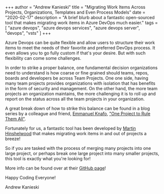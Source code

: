 +++
author = "Andrew Kanieski"
title = "Migrating Work Items Across Projects, Organizations, Templates and Even Process Models"
date = "2020-02-17"
description = "A brief blurb about a fantastic open-sourced tool that makes migrating work items in Azure DevOps much easier."
tags = [
    "azure devops",
	"azure devops services",
	"azure devops server",
	"devops",
    "vsts"
]
+++

Azure Devops can be quite flexible and allow users to structure their work items to meet the needs of their favorite and preferred DevOps process. It even allows you to go fully custom if that's your desire. But with such flexibility can come some challenges.

In order to strike a proper balance, one fundamental decision organizations need to understand is how coarse or fine grained should teams, repos, boards and developers be across Team Projects. One one side, having many team projects provides organizations with isolation that has benefits in the form of security and management. On the other hand, the more team projects an organization maintains, the more challenging it is to roll up and report on the status across all the team projects in your organization. 

A great break down of how to strike this balance can be found in a blog series by a colleague and friend, [Emmanuel Knafo](https://www.linkedin.com/in/emmanuelknafo/), ["One Project to Rule Them All"](https://devblogs.microsoft.com/premier-developer/one-project-to-rule-them-all/).

Fortunately for us, a fantastic tool has been developed by [Martin Hinshelwood](https://twitter.com/MrHinsh) that makes migrating work items in and out of projects a breeze!

So if you are tasked with the process of merging many projects into one large project, or perhaps break one large project into many smaller projects, this tool is exactly what you're looking for!

More info can be found over at their [GitHub page](https://github.com/nkdAgility/azure-devops-migration-tools)!

Happy Coding Everyone!


Andrew Kanieski
